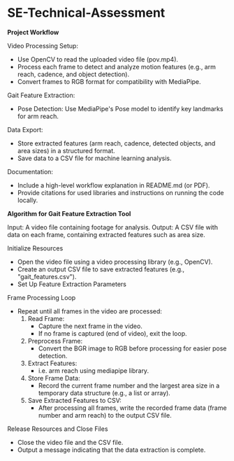 # SE-Technical-Assessment

**Project Workflow**

Video Processing Setup:

- Use OpenCV to read the uploaded video file (pov.mp4).
- Process each frame to detect and analyze motion features (e.g., arm reach, cadence, and object detection).
- Convert frames to RGB format for compatibility with MediaPipe.

Gait Feature Extraction:

- Pose Detection: Use MediaPipe's Pose model to identify key landmarks for arm reach.

Data Export:

- Store extracted features (arm reach, cadence, detected objects, and area sizes) in a structured format.
- Save data to a CSV file for machine learning analysis.
  
Documentation:

- Include a high-level workflow explanation in README.md (or PDF).
- Provide citations for used libraries and instructions on running the code locally.
  

**Algorithm for Gait Feature Extraction Tool**

Input: A video file containing footage for analysis.
Output: A CSV file with data on each frame, containing extracted features such as area size.

Initialize Resources

- Open the video file using a video processing library (e.g., OpenCV).
- Create an output CSV file to save extracted features (e.g., "gait_features.csv").
- Set Up Feature Extraction Parameters

Frame Processing Loop

- Repeat until all frames in the video are processed:
    1) Read Frame:
       - Capture the next frame in the video.
       - If no frame is captured (end of video), exit the loop.
    2) Preprocess Frame:
       - Convert the BGR image to RGB before processing for easier pose detection.
    3) Extract Features:
       - i.e. arm reach using mediapipe library.
    5) Store Frame Data:
       - Record the current frame number and the largest area size in a temporary data structure (e.g., a list or array).
    6) Save Extracted Features to CSV:
       - After processing all frames, write the recorded frame data (frame number and arm reach) to the output CSV file.
        
Release Resources and Close Files

- Close the video file and the CSV file.
- Output a message indicating that the data extraction is complete.
